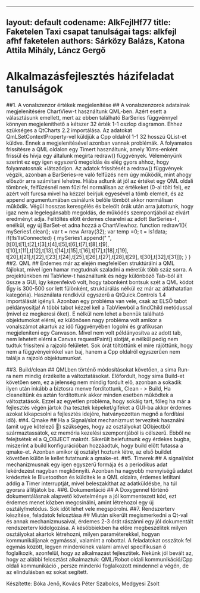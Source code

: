 ---
 layout: default
 codename: AlkFejlHf77
 title: Faketelen Taxi csapat tanulságai
 tags: alkfejl afhf faketelen
 authors: Sárközy Balázs, Katona Attila Mihály, Láncz Gergő
 ---
 
 # Alkalmazásfejlesztés házifeladat tanulságok #
 
 ##1.	A vonalszenzor értékek megjelenítése ##
A vonalszenzorok adatainak megjelenítésére ChartView-t használtunk QML-ben.  Azért esett a választásunk emellett, mert az ebben található BarSeries függvénnyel könnyen megjeleníthető a kétszer 32 érték 1-1 oszlop diagramon. Ehhez szükséges a QtCharts 2.2 importálása. Az adatokat QmLSetContextProperty-vel küldjük a Cpp oldalról 1-1 32 hosszú QList-et küldve. Ennek a megjelenítésével azonban vannak problémák. A folyamatos frissítésre a QML oldalon egy Timert használtunk, amely 10ms-enként frissül és hívja egy általunk megírta redraw() függvények. Véleményünk szerint ez egy igen egyszerű megoldás és elég gyors ahhoz, hogy folyamatosnak +látszódjon. Az adatok frissítését a redraw() függvények végzik, azonban a BarSeries-re való felfűzés nem úgy működik, mint ahogy először arra számítani lehetne. Hiába adtunk át jól az értéket egy QML oldali tömbnek, felfűzésnél nem fűzi fel normálisan az értékeket (0-al tölti fel), ez azért volt furcsa mivel ha kézzel beírjuk egyesével a tömb elemeit, és az append argumentumában csinálunk belőle tömböt akkor normálisan működik. Végül hosszas keresgélés és beleölt órák után arra jutottunk, hogy igaz nem a legelegánsabb megoldás, de működés szempontjából az elvárt eredményt adja. Feltöltés előtt érdemes clearelni az adott BarSeries-t , enélkül, egy  új BarSet-et adna hozzá a ChartViewhoz.
function redraw1(){
    mySeries1.clear();
    var t = new Array(32);
    var temp =0;
    t = ls1data;
    if(!ls1IsConnected) 
    {
   	 mySeries1.append(" ",[t[0],t[1],t[2],t[3],t[4],t[5],t[6],t[7],t[8],t[9],
                    t[10],t[11],t[12],t[13],t[14],t[15],t[16],t[17],t[18],t[19],
                    t[20],t[21],t[22],t[23],t[24],t[25],t[26],t[27],t[28],t[29],
                    t[30],t[32],t[31]]);
    }
}
##2.	QML ##
Érdemes már az elején megfelelően struktúrálni a QML fájlokat, mivel igen hamar megtudnak szaladni a méretük több száz sorra.  A projektünkben mi TabView-t használtunk és négy különböző Tab-ból ált össze a GUI, így kézenfekvő volt, hogy tabonként bontsuk szét a QML kódot (Így is 300-500 sor lett fülönként, struktúrálás nélkül ez már az átláthatatlan kategória). Használata rendkívül egyszerű a QtQuick.Controls 1.4 importálását igényli. Azonban egy probléma van vele, csak az ELSŐ tabot példányosítja! A többi tabot kézzel kell a TabViewból a findChild metódussal (mivel ez megkeresi őket). E nélkül nem lehet a bennük található objektumokat elérni, ez különösen nagy probléma volt amikor a vonalszámot akartuk az idő függvényében logolni és grafikusan megjeleníteni egy Canvason. Mivel nem volt példányosítva az adott tab, nem lehetett elérni a Canvas requestPaint() slotját, e nélkül pedig nem tudtuk frissíteni a rajzoló felületet. Sok órát töltöttünk el mire rájöttünk, hogy nem a függvényeinkkel van baj, hanem a Cpp oldalról egyszerűen nem találja a rajzoló objektumunkat.
 
 
##3.	Build/clean ##
QMLben történő módosításokat követően, a sima Run-ra nem mindig érzékelte a változtatásokat. Előfordult, hogy sima Build-et követően sem, ez a jelenség nem mindig fordult elő, azonban a sokadik ilyen után inkább a biztosra menve fordítottunk, Clean - > Build, Ha cleaneltünk és aztán fordítottunk akkor minden esetben működtek a változtatások. Ezzel az egyetlen probléma, hogy sokáig tart, főleg ha már a fejlesztés végén jártok (ha tesztek képeket/gifeket a GUI-ba akkor érdemes azokat kikapcsolni a fejlesztés idejére, hatványozottan megnő a fordítási idő).
##4.	Qmake ##
Ha a Signal/slot mechanizmust tervezitek használni (amit ugye kötelező  ) szükséges, hogy az osztályokat QObjectből származtassátok, ez memória kezelési szempontjából is célszerű.  Ebből ne felejtsétek el a Q_OBJECT makrót. Sikerült belefutnunk egy érdekes bugba, miszerint a build konfigurációban hozzáadtuk, hogy build előtt futassa a qmake-et.  Azonban amikor új osztályt hoztunk létre, az első buildet követően külön le kellet futatnunk a qmake-et.
##5.	Timerek ##
A signal/slot mechanizmusnak egy igen egyszerű formája és a periodikus adat lekérdezést nagyban megkönnyíti. Azonban ha nagyobb mennyiségű adatot krédeztek le Bluetoothon és külditek le a QML oldalra, érdemes letiltani addig a Timer interruptját, mivel beleszakíthat az adatküldésbe, ha túl gyorsra állítjátok be.
##6.	Dokumentáció ##
A Doxygennel történő dokumentálásnak alapvető követelménye a jól kommentezett kód, ezt érdemes menet közben megcsinálni, amint létrehozol egy új osztály/metódus. Sok időt lehet vele megspórolni.
##7.	Rendszerterv készítése, feladatok felosztása ##
Miután sikerült megismerkedni a Qt-val és annak mechanizmusaival, érdemes 2-3 órát rászánni egy jól dokumentált rendszerterv kidolgozása. A későbbiekben ha előre megbeszélitek milyen osztályokat akartok létrehozni, milyen paraméterekkel, hogyan kommunikáljanak egymással, valamint a robottal. 
A feladatokat osszátok fel egymás között, legyen mindenkinek valami amivel specifikusan ő foglalkozik, azonfelül, hogy az alkalmazást fejlesztitek. Nekünk jól bevált az, hogy az alábbi felosztást alkalmaztuk:  QML/Robot oldali kommunikáció/Cpp oldali kommunikáció , persze mindenki foglalkozott mindennel a végén, de az elindulásban ez sokat segített. 


 Készítette: Bóka Jenő, Kovács Péter Szabolcs, Medgyesi Zsolt
  
